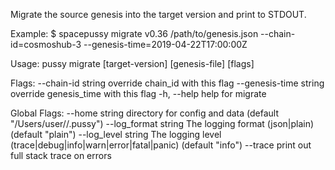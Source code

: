 Migrate the source genesis into the target version and print to STDOUT.

Example:
$ spacepussy migrate v0.36 /path/to/genesis.json --chain-id=cosmoshub-3 --genesis-time=2019-04-22T17:00:00Z

Usage:
  pussy migrate [target-version] [genesis-file] [flags]

Flags:
      --chain-id string       override chain_id with this flag
      --genesis-time string   override genesis_time with this flag
  -h, --help                  help for migrate

Global Flags:
      --home string         directory for config and data (default "/Users/user//.pussy")
      --log_format string   The logging format (json|plain) (default "plain")
      --log_level string    The logging level (trace|debug|info|warn|error|fatal|panic) (default "info")
      --trace               print out full stack trace on errors
